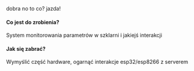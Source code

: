 dobra no to co?
jazda!

#### Co jest do zrobienia?
System monitorowania parametrów w szklarni i jakiejś interakcji

#### Jak się zabrać?
Wymyślić część hardware, ogarnąć interakcje esp32/esp8266 z serverem
